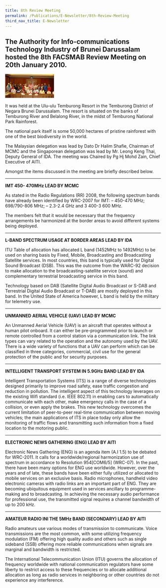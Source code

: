```yaml
---
title: 8th Review Meeting
permalink: /Publications/E-Newsletter/8th-Review-Meeting
third_nav_title: E-Newsletter
---
```

## **The Authority for Info-communications Technology Industry of Brunei Darussalam hosted the 8th FACSMAB Review Meeting on 20th January 2010.**
![](/assets/images/15img-e1436178814976.gif)

It was held at the Ulu-ulu Temburong Resort in the Temburong District of Negara Brunei Darussalam. The resort is situated on the banks of Temburong River and Belalong River, in the midst of Temburong National Park Rainforest.

The national park itself is some 50,000 hectares of pristine rainforest with one of the best biodiversity in the world.

The Malaysian delegation was lead by Dato Dr Halim Shafie, Chairman of MCMC and the Singaporean delegation was lead by Mr. Leong Keng Thai, Deputy General of IDA. The meeting was Chaired by Pg Hj Mohd Zain, Chief Executive of AITI.

Amongst the items discussed in the meeting are briefly described below.

***

**IMT 450- 470MHz LEAD BY MCMC**

As stated in the Radio Regulations (RR) 2008, the following spectrum bands have already been identified by WRC-2007 for IMT:
– 450-470 MHz; 698/790-806 MHz;
– 2.3-2.4 GHz and 3 400-3 600 MHz.

The members felt that it would be necessary that the frequency arrangements be harmonized at the border areas to avoid different systems being deployed.

***

**L-BAND SPECTRUM USAGE AT BORDER AREAS LEAD BY IDA**

ITU Table of allocation has allocated L band (1452MHz to 1492MHz) to be used on sharing basis by Fixed, Mobile, Broadcasting and Broadcasting Satellite services. In most countries, this band is typically used for Digital Sound Broadcast (DSB). This was the outcome from the WARC-92 decision to make allocation to the broadcasting-satellite service (sound) and complementary terrestrial broadcasting service in this band.

Technology based on DAB (Satellite Digital Audio Broadcast or S-DAB and Terrestrial Digital Audio Broadcast or T-DAB) are mostly deployed in this band. In the United State of America however, L band is held by the military for telemetry use.

***

**UNMANNED AERIAL VEHICLE (UAV) LEAD BY MCMC**

An Unmanned Aerial Vehicle (UAV) is an aircraft that operates without a human pilot onboard. It can either be pre-programmed prior to launch or remote controlled from a control station via a communication link. The link types can vary related to the operation and the autonomy used by the UAV. There is a wide variety of functions that a UAV can perform which can be classified in three categories, commercial, civil use for the general protection of the public and for security purposes.

***

**INTELLIGENT TRANSPORT SYSTEM IN 5.9GHz BAND LEAD BY IDA**

Intelligent Transportation Systems (ITS) is a range of diverse technologies designed primarily to improve road safety, ease traffic congestion and reduction in pollution. The intelligent aspect of this technology leverages on the existing Wifi standard (i.e. IEEE 802.11) in enabling cars to automatically communicate with each other, make emergency calls in the case of a collision, or even apply the brakes. This new technology overcomes the current limitation of peer-to-peer real-time communication between moving vehicles; the main applications of ITS in place today only allow the monitoring of traffic flows and transmitting such information from a fixed location to the motoring public.

***

**ELECTRONIC NEWS GATHERING (ENG) LEAD BY AITI**

Electronic News Gathering (ENG) is an agenda item (A.I 1.5) to be debated for WRC-2011. It calls for a worldwide/regional harmonization use of spectrum in accordance to Resolution 954[COM6/5] (WRC-07). In the past, there have been many options for ENG use worldwide. However, over the years and of late, these bands have been either fully utilized or allocated to mobile services on an exclusive basis. Radio microphones, handheld video electronic cameras with radio links are an important part of ENG. They are becoming ubiquitous equipment used in services ancillary to programme-making and to broadcasting. In achieving the necessary audio performance for professional use, the transmitted signal requires a channel bandwidth of up to 200 kHz.

***

**AMATEUR RADIO INI THE 5MHz BAND (SECONDARY) LEAD BY AITI**

Radio amateurs use various modes of transmission to communicate. Voice transmissions are the most common, with some utilizing frequency modulation (FM) offering high quality audio and others such as single sideband (SSB) offering more reliable communications when signals are marginal and bandwidth is restricted.

The International Telecommunication Union (ITU) governs the allocation of frequency worldwide with national communication regulators have some liberty to restrict access to these frequencies or to allocate additional allocation as long as radio services in neighboring or other countries do not experience any interference.
